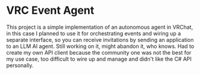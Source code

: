 # VRC Event Agent

This project is a simple implementation of an autonomous agent in VRChat, in this case I planned to use it for orchestrating events and wiring up a separate interface, so you can receive invitations by sending an application to an LLM AI agent.
Still working on it, might abandon it, who knows.
Had to create my own API client because the community one was not the best for my use case, too difficult to wire up and manage and didn't like the C# API personally.